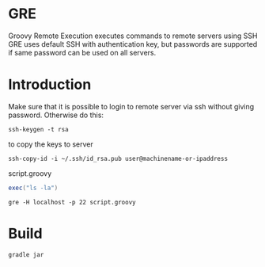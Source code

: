 GRE
===
Groovy Remote Execution executes commands to remote servers using SSH
GRE uses default SSH with authentication key, but passwords are supported if same password can be used on all servers. 

Introduction
===
Make sure that it is possible to login to remote server via ssh without giving password.
Otherwise do this:

    ssh-keygen -t rsa

to copy the keys to server

    ssh-copy-id -i ~/.ssh/id_rsa.pub user@machinename-or-ipaddress

script.groovy
```groovy
exec("ls -la")
```

    gre -H localhost -p 22 script.groovy


Build
===
    gradle jar